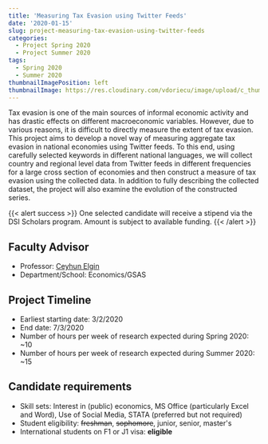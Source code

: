 ```yaml
---
title: 'Measuring Tax Evasion using Twitter Feeds'
date: '2020-01-15'
slug: project-measuring-tax-evasion-using-twitter-feeds
categories:
  - Project Spring 2020
  - Project Summer 2020
tags:
  - Spring 2020
  - Summer 2020
thumbnailImagePosition: left
thumbnailImage: https://res.cloudinary.com/vdoriecu/image/upload/c_thumb,w_200,g_face/v1579110178/construction_c6dqbd.png
---
```

Tax evasion is one of the main sources of informal economic activity and has drastic effects on different macroeconomic variables. However, due to various reasons, it is difficult to directly measure the extent of tax evasion. This project aims to develop a novel way of measuring aggregate tax evasion in national economies using Twitter feeds. To this end, using carefully selected keywords in different national languages, we will collect country and regional level data from Twitter feeds in different frequencies for a large cross section of economies and then construct a measure of tax evasion using the collected data. In addition to fully describing the collected dataset, the project will also examine the evolution of the constructed series.

<!--more-->

{{< alert success >}}
One selected candidate will receive a stipend via the DSI Scholars program. Amount is subject to available funding.
{{< /alert >}}

## Faculty Advisor
+ Professor: [Ceyhun Elgin](www.ceyhunelgin.com)
+ Department/School: Economics/GSAS

## Project Timeline
+ Earliest starting date: 3/2/2020
+ End date: 7/3/2020
+ Number of hours per week of research expected during Spring 2020: ~10
+ Number of hours per week of research expected during Summer 2020: ~15

## Candidate requirements
+ Skill sets: Interest in (public) economics, MS Office (particularly Excel and Word), Use of Social Media, STATA (preferred but not required)
+ Student eligibility: ~~freshman~~, ~~sophomore~~, junior, senior, master's
+ International students on F1 or J1 visa: **eligible**


